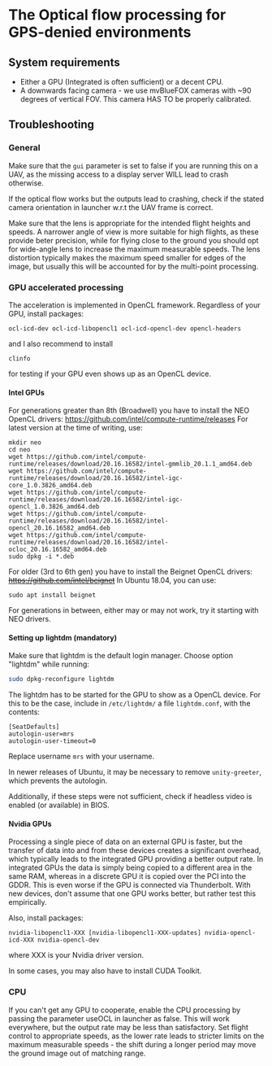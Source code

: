 # The Optical flow processing for GPS-denied environments

## System requirements
- Either a GPU (Integrated is often sufficient) or a decent CPU.
- A downwards facing camera - we use mvBlueFOX cameras with ~90 degrees of vertical FOV. This camera HAS TO be properly calibrated.

## Troubleshooting
### General
Make sure that the `gui` parameter is set to false if you are running this on a UAV, as the missing access to a display server WILL lead to crash otherwise.

If the optical flow works but the outputs lead to crashing, check if the stated camera orientation in launcher w.r.t the UAV frame is correct.

Make sure that the lens is appropriate for the intended flight heights and speeds. A narrower angle of view is more suitable for high flights, as these provide beter precision, while for flying close to the ground you should opt for wide-angle lens to increase the maximum measurable speeds.
The lens distortion typically makes the maximum speed smaller for edges of the image, but usually this will be accounted for by the multi-point processing.

### GPU accelerated processing
The acceleration is implemented in OpenCL framework. Regardless of your GPU, install packages:
```
ocl-icd-dev ocl-icd-libopencl1 ocl-icd-opencl-dev opencl-headers
```
and I also recommend to install
```
clinfo
```
for testing if your GPU even shows up as an OpenCL device.

#### Intel GPUs
For generations greater than 8th (Broadwell) you have to install the NEO OpenCL drivers:
https://github.com/intel/compute-runtime/releases
For latest version at the time of writing, use:
```
mkdir neo
cd neo
wget https://github.com/intel/compute-runtime/releases/download/20.16.16582/intel-gmmlib_20.1.1_amd64.deb
wget https://github.com/intel/compute-runtime/releases/download/20.16.16582/intel-igc-core_1.0.3826_amd64.deb
wget https://github.com/intel/compute-runtime/releases/download/20.16.16582/intel-igc-opencl_1.0.3826_amd64.deb
wget https://github.com/intel/compute-runtime/releases/download/20.16.16582/intel-opencl_20.16.16582_amd64.deb
wget https://github.com/intel/compute-runtime/releases/download/20.16.16582/intel-ocloc_20.16.16582_amd64.deb
sudo dpkg -i *.deb
```

For older (3rd to 6th gen) you have to install the Beignet OpenCL drivers:
~~https://github.com/intel/beignet~~
In Ubuntu 18.04, you can use:
```
sudo apt install beignet
```

For generations in between, either may or may not work, try it starting with NEO drivers.

#### Setting up lightdm (mandatory)

Make sure that lightdm is the default login manager. Choose option "lightdm" while running:
```bash
sudo dpkg-reconfigure lightdm
```

The lightdm has to be started for the GPU to show as a OpenCL device. For this to be the case, include in `/etc/lightdm/` a file `lightdm.conf`, with the contents:
```
[SeatDefaults]
autologin-user=mrs
autologin-user-timeout=0
```
Replace username `mrs` with your username.

In newer releases of Ubuntu, it may be necessary to remove `unity-greeter`, which prevents the autologin.


Additionally, if these steps were not sufficient, check if headless video is enabled (or available) in BIOS.

#### Nvidia GPUs
Processing a single piece of data on an external GPU is faster, but the transfer of data into and from these devices creates a significant overhead, which typically leads to the integrated GPU providing a better output rate.
In integrated GPUs the data is simply being copied to a different area in the same RAM, whereas in a discrete GPU it is copied over the PCI into the GDDR.
This is even worse if the GPU is connected via Thunderbolt.
With new devices, don't assume that one GPU works better, but rather test this empirically.

Also, install packages:
```
nvidia-libopencl1-XXX [nvidia-libopencl1-XXX-updates] nvidia-opencl-icd-XXX nvidia-opencl-dev
```
where XXX is your Nvidia driver version.

In some cases, you may also have to install CUDA Toolkit.


### CPU
If you can't get any GPU to cooperate, enable the CPU processing by passing the parameter useOCL in launcher as false.
This will work everywhere, but the output rate may be less than satisfactory.
Set flight control to appropriate speeds, as the lower rate leads to stricter limits on the maximum measurable speeds - the shift during a longer period may move the ground image out of matching range.
